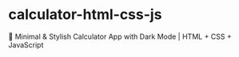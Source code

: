 # calculator-html-css-js
🧮 Minimal &amp; Stylish Calculator App with Dark Mode | HTML + CSS + JavaScript
